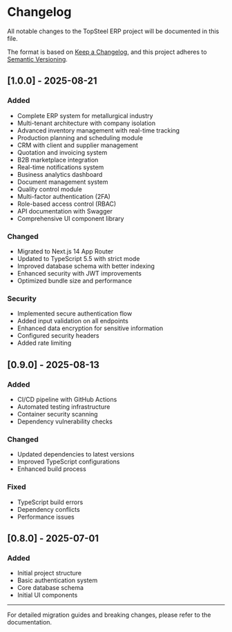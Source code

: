 # Changelog

All notable changes to the TopSteel ERP project will be documented in this file.

The format is based on [Keep a Changelog](https://keepachangelog.com/en/1.0.0/),
and this project adheres to [Semantic Versioning](https://semver.org/spec/v2.0.0.html).

## [1.0.0] - 2025-08-21

### Added
- Complete ERP system for metallurgical industry
- Multi-tenant architecture with company isolation
- Advanced inventory management with real-time tracking
- Production planning and scheduling module
- CRM with client and supplier management
- Quotation and invoicing system
- B2B marketplace integration
- Real-time notifications system
- Business analytics dashboard
- Document management system
- Quality control module
- Multi-factor authentication (2FA)
- Role-based access control (RBAC)
- API documentation with Swagger
- Comprehensive UI component library

### Changed
- Migrated to Next.js 14 App Router
- Updated to TypeScript 5.5 with strict mode
- Improved database schema with better indexing
- Enhanced security with JWT improvements
- Optimized bundle size and performance

### Security
- Implemented secure authentication flow
- Added input validation on all endpoints
- Enhanced data encryption for sensitive information
- Configured security headers
- Added rate limiting

## [0.9.0] - 2025-08-13

### Added
- CI/CD pipeline with GitHub Actions
- Automated testing infrastructure
- Container security scanning
- Dependency vulnerability checks

### Changed
- Updated dependencies to latest versions
- Improved TypeScript configurations
- Enhanced build process

### Fixed
- TypeScript build errors
- Dependency conflicts
- Performance issues

## [0.8.0] - 2025-07-01

### Added
- Initial project structure
- Basic authentication system
- Core database schema
- Initial UI components

---

For detailed migration guides and breaking changes, please refer to the documentation.
